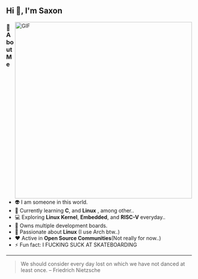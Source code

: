 ## Hi 👋, I'm Saxon
<img align="right" alt="GIF"  width="480" 
 src="https://mymodernmet.com/wp/wp-content/uploads/2019/10/nasa-black-hole-visualization-1.gif" />

### 🌟 About Me
- 👽 I am someone in this world.
- 🔭 Currently learning **C**, and **Linux** , among other..
- 💻 Exploring **Linux Kernel**, **Embedded**, and **RISC-V** everyday..
- 🔌 Owns multiple development boards.
- 🐧 Passionate about **Linux** (I use Arch btw..)
- ❤️ Active in **Open Source Communities**(Not really for now..)
- ⚡ Fun fact: I FUCKING SUCK AT SKATEBOARDING

---

> We should consider every day lost on which we have not danced at least once. – Friedrich Nietzsche

